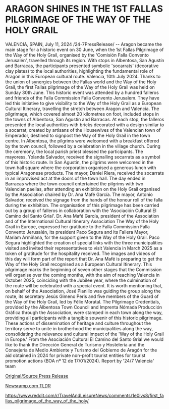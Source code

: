 # ARAGON SHINES IN THE 1ST FALLAS PILGRIMAGE OF THE WAY OF THE HOLY GRAIL

VALENCIA, SPAIN, July 11, 2024 /24-7PressRelease/ -- Aragon became the main stage for a historic event on 30 June, when the 1st Fallas Pilgrimage of the Way of the Holy Grail, organised by the 'Comisión Falla Convento Jerusalén', travelled through its region. With stops in Albentosa, San Agustín and Barracas, the participants presented symbolic 'socarrats' (decorative clay plates) to the local authorities, highlighting the fundamental role of Aragon in this European cultural route.  Valencia, 10th July 2024. Thanks to the union of synergies between the Fallas world and the Way of the Holy Grail, the first Fallas pilgrimage of the Way of the Holy Grail was held on Sunday 30th June. This historic event was attended by a hundred falleros and friends of the Falla Commission Falla Convento Jerusalem. They have led this initiative to give visibility to the Way of the Holy Grail as a European Cultural Itinerary, travelling the stretch between Aragon and Valencia.  The pilgrimage, which covered almost 20 kilometres on foot, included stops in the towns of Albentosa, San Agustín and Barracas. At each stop, the falleros presented the local authorities with bricks decorated with a design similar to a socarrat, created by artisans of the Housewives of the Valencian town of Emperador, destined to signpost the Way of the Holy Grail in the town centre.  In Albentosa, the pilgrims were welcomed with a breakfast offered by the town council, followed by a celebration in the village church. During the ceremony, the local parish priest blessed the participants. The mayoress, Yolanda Salvador, received the signalling socarrats as a symbol of this historic route.  In San Agustín, the pilgrims were welcomed in the town hall square where the corporation organised a generous lunch with typical Aragonese products. The mayor, Daniel Riera, received the socarrats in an improvised act at the doors of the town hall.  The day ended in Barracas where the town council entertained the pilgrims with two Valencian paellas, after attending an exhibition on the Holy Grail organised by the Association chaired by Dr. Ana Mafé García. The mayor, Antonio Salvador, received the signage from the hands of the honour roll of the falla during the exhibition.  The organisation of this pilgrimage has been carried out by a group of falleros in collaboration with the 'Asociación Cultural El Camino del Santo Grial'. Dr. Ana Mafé García, president of the Association and of the International Cultural Itinerary Association The Way of the Holy Grail in Europe, expressed her gratitude to the Falla Commission Falla Convento Jerusalén, its president Paco Segura and its Fallera Mayor, Mariam Armiñana, for the support given to the Way of the Holy Grail. Paco Segura highlighted the creation of special links with the three municipalities visited and invited their representatives to visit Valencia in March 2025 as a token of gratitude for the hospitality received.  The images and videos of this day will form part of the report that Dr. Ana Mafé is preparing to get the Way of the Holy Grail recognised as a European Cultural Itinerary. This pilgrimage marks the beginning of seven other stages that the Commission will organise over the coming months, with the aim of reaching Valencia in October 2025, coinciding with the Jubilee year, where the culmination of the route will be celebrated with a special event.  It is worth mentioning that, on behalf of the Association, José Planillo was guiding the group along the route, its secretary Jesús Gimeno Peris and five members of the Guard of the Way of the Holy Grail, led by Félix Moratal. The Pilgrimage Credentials, provided by the Albentosa Town Council and Imprenta Nómada Producción Gráfica through the Association, were stamped in each town along the way, providing all participants with a tangible souvenir of this historic pilgrimage.  These actions of dissemination of heritage and culture throughout the territory serve to unite in brotherhood the municipalities along the way, consolidating the relevance and cultural impact of the 'Way of the Holy Grail in Europe.'  From the Asociación Cultural El Camino del Santo Grial we would like to thank the Dirección General de Turismo y Hostelería and the Consejería de Medio Ambiente y Turismo del Gobierno de Aragón for the aid obtained in 2024 for private non-profit tourist entities for tourist promotion actions (BOA nº 12 de 17/01/2024).  Report by '24/7 Valencia' team 

[Original/Source Press Release](https://www.24-7pressrelease.com/press-release/512404/aragon-shines-in-the-1st-fallas-pilgrimage-of-the-way-of-the-holy-grail)
                    

[Newsramp.com TLDR](None) 

https://www.reddit.com/r/TravelAndLeisureNews/comments/1e0ivs8/first_fallas_pilgrimage_of_the_way_of_the_holy/